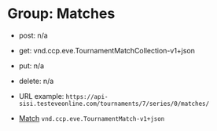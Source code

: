 # Group: Matches

* post: n/a  
* get: vnd.ccp.eve.TournamentMatchCollection-v1+json  
* put: n/a  
* delete: n/a  

* URL example: `https://api-sisi.testeveonline.com/tournaments/7/series/0/matches/` 


* [Match](tournaments/7/series/matches/0/TournamentMatch.md) `vnd.ccp.eve.TournamentMatch-v1+json`

